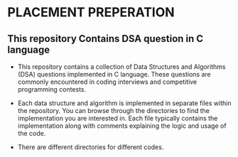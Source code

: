  # PLACEMENT PREPERATION

## This repository Contains DSA question in C language
- This repository contains a collection of Data Structures and Algorithms (DSA) questions implemented in C language. These questions are commonly encountered in coding interviews and competitive programming contests.

- Each data structure and algorithm is implemented in separate files within the repository. You can browse through the directories to find the implementation you are interested in. Each file typically contains the implementation along with comments explaining the logic and usage of the code.

- There are different directories for different codes.
